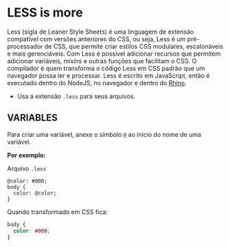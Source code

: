 # LESS is more

Less (sigla de Leaner Style Sheets) é uma linguagem de extensão compatível com versões anteriores do CSS, ou seja, 
Less é um pré-processador de CSS, que permite criar estilos CSS modulares, escalonáveis e mais gerenciáveis. 
Com Less é possível adicionar recursos que permitem adicionar variáveis, _mixins_ e outras funções que facilitam o CSS.
O compilador é quem transforma o código Less em CSS padrão que um navegador possa ler e processar. 
Less é escrito em JavaScript, então é executado dentro do NodeJS, no navegador e dentro do [Rhino](https://github.com/mozilla/rhino). 

- Usa a extensão `.less` para seus arquivos.

## VARIABLES

Para criar uma variável, anexe o símbolo `@` ao início do nome de uma variável.

**Por exemplo:**

Arquivo `.less`

```less 
@color: #000;
body {
  color: @color;
}
```

Quando transformado em CSS fica:

```css
body {
  color: #000;
}
```
